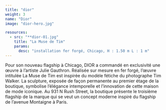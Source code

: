 ```yaml
---
title: "dior"
weight: 3
name: "Dior"
image: "dior-hero.jpg"

resources:
  - src: "**dior-01.jpg"
    title: "La Muse de Tim"
    params:
      desc: "installation fer forgé, Chicago, H : 1.50 m L : 1 m"
---
```


Pour son nouveau flagship à Chicago, DIOR a commandé en exclusivité une œuvre à l’artiste Julie Gauthron. Réalisée sur mesure en fer forgé, l’œuvre intitulée La Muse de Tim est inspirée du modèle fétiche du photographe Tim Walker. La sculpture, exposée de façon permanente
au premier étage de la boutique, symbolise l’élégance intemporelle et l’innovation de cette maison de mode iconique. Au 931 N Rush Street, la boutique présente le troisième flagship de la marque qui se veut un concept moderne inspiré du flagship de l’avenue Montaigne à Paris.
